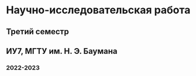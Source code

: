 # Научно-исследовательская работа

## Третий семестр

## ИУ7, МГТУ им. Н. Э. Баумана

### 2022-2023
